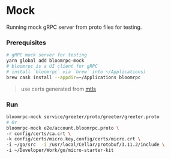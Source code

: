 # Mock

Running mock gRPC server from proto files for testing.

### Prerequisites

```bash
# gRPC mock server for testing
yarn global add bloomrpc-mock
# bloomrpc is a UI client for gRPC
# install `bloomrpc` via `brew` into ~/Applications)
brew cask install --appdir=~/Applications bloomrpc
```

> use certs generated from [mtls](mtls.md)

### Run

```bash
bloomrpc-mock service/greeter/proto/greeter/greeter.proto
# Or
bloomrpc-mock e2e/account.bloomrpc.proto \
-r config/certs/ca.crt \
-k config/certs/micro.key,config/certs/micro.crt \
-i ~/go/src  -i /usr/local/Cellar/protobuf/3.11.2/include \
-i ~/Developer/Work/go/micro-starter-kit
```
